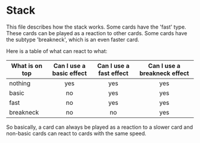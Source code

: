 # Stack

This file describes how the stack works. Some cards have the 'fast' type. These cards can be played as a reaction to other cards. Some cards have the subtype 'breakneck', which is an even faster card.

Here is a table of what can react to what:

|What is on top|Can I use a basic effect|Can I use a fast effect|Can I use a breakneck effect|
|---|:---:|:---:|:---:|
|nothing|yes|yes|yes|
|basic|no|yes|yes|
|fast|no|yes|yes|
|breakneck|no|no|yes|

So basically, a card can always be played as a reaction to a slower card and non-basic cards can react to cards with the same speed.
